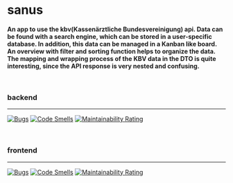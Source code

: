 # sanus

**An app to use the kbv(Kassenärztliche Bundesvereinigung) api. Data can be found with a search engine, which can be
stored in a user-specific database. In addition, this data can be managed in a Kanban like board. An overview with
filter and sorting function helps to organize the data. The mapping and wrapping process of the KBV data in the DTO is
quite interesting, since the API response is very nested and confusing.**

&nbsp;
### backend
___
[![Bugs](https://sonarcloud.io/api/project_badges/measure?project=Laifson_sanus&metric=bugs)](https://sonarcloud.io/summary/new_code?id=Laifson_sanus)
[![Code Smells](https://sonarcloud.io/api/project_badges/measure?project=Laifson_sanus&metric=code_smells)](https://sonarcloud.io/summary/new_code?id=Laifson_sanus)
[![Maintainability Rating](https://sonarcloud.io/api/project_badges/measure?project=Laifson_sanus&metric=sqale_rating)](https://sonarcloud.io/summary/new_code?id=Laifson_sanus)

&nbsp;
### frontend
___
[![Bugs](https://sonarcloud.io/api/project_badges/measure?project=laifson_sanus_frontend&metric=bugs)](https://sonarcloud.io/summary/new_code?id=laifson_sanus_frontend)
[![Code Smells](https://sonarcloud.io/api/project_badges/measure?project=laifson_sanus_frontend&metric=code_smells)](https://sonarcloud.io/summary/new_code?id=laifson_sanus_frontend)
[![Maintainability Rating](https://sonarcloud.io/api/project_badges/measure?project=laifson_sanus_frontend&metric=sqale_rating)](https://sonarcloud.io/summary/new_code?id=laifson_sanus_frontend)
